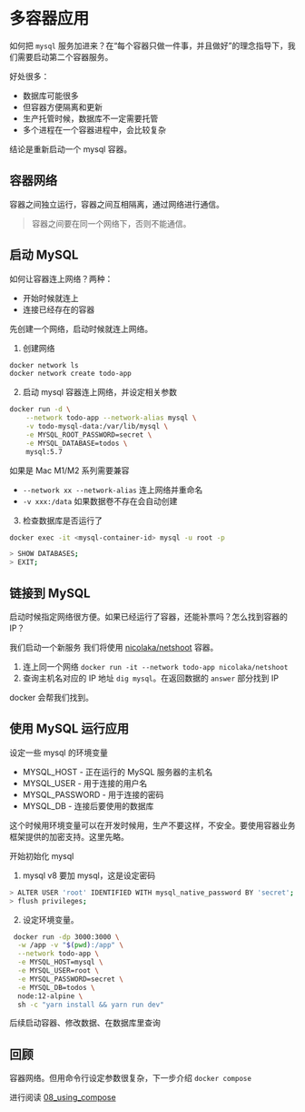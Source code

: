 # 多容器应用

如何把 `mysql` 服务加进来？在“每个容器只做一件事，并且做好”的理念指导下，我们需要启动第二个容器服务。

好处很多：

- 数据库可能很多
- 但容器方便隔离和更新
- 生产托管时候，数据库不一定需要托管
- 多个进程在一个容器进程中，会比较复杂

结论是重新启动一个 mysql 容器。

## 容器网络

容器之间独立运行，容器之间互相隔离，通过网络进行通信。

> 容器之间要在同一个网络下，否则不能通信。

## 启动 MySQL

如何让容器连上网络？两种：

- 开始时候就连上
- 连接已经存在的容器

先创建一个网络，启动时候就连上网络。

1. 创建网络

```sh
docker network ls
docker network create todo-app
```

2. 启动 mysql 容器连上网络，并设定相关参数

```sh
docker run -d \
    --network todo-app --network-alias mysql \
    -v todo-mysql-data:/var/lib/mysql \
    -e MYSQL_ROOT_PASSWORD=secret \
    -e MYSQL_DATABASE=todos \
    mysql:5.7
```

如果是 Mac M1/M2 系列需要兼容

- `--network xx --network-alias` 连上网络并重命名
- `-v xxx:/data` 如果数据卷不存在会自动创建

3. 检查数据库是否运行了

```sh
docker exec -it <mysql-container-id> mysql -u root -p

> SHOW DATABASES;
> EXIT;
```

## 链接到 MySQL

启动时候指定网络很方便。如果已经运行了容器，还能补票吗？怎么找到容器的 IP？

我们启动一个新服务 我们将使用 [nicolaka/netshoot](https://github.com/nicolaka/netshoot) 容器。

1. 连上同一个网络 `docker run -it --network todo-app nicolaka/netshoot`
2. 查询主机名对应的 IP 地址 `dig mysql`。在返回数据的 `answer` 部分找到 IP

docker 会帮我们找到。

## 使用 MySQL 运行应用

设定一些 mysql 的环境变量

- MYSQL_HOST - 正在运行的 MySQL 服务器的主机名
- MYSQL_USER - 用于连接的用户名
- MYSQL_PASSWORD - 用于连接的密码
- MYSQL_DB - 连接后要使用的数据库

这个时候用环境变量可以在开发时候用，生产不要这样，不安全。要使用容器业务框架提供的加密支持。这里先略。

开始初始化 mysql

1. mysql v8 要加 mysql，这是设定密码

```sh
> ALTER USER 'root' IDENTIFIED WITH mysql_native_password BY 'secret';
> flush privileges;

```

2. 设定环境变量。

```sh
 docker run -dp 3000:3000 \
  -w /app -v "$(pwd):/app" \
  --network todo-app \
  -e MYSQL_HOST=mysql \
  -e MYSQL_USER=root \
  -e MYSQL_PASSWORD=secret \
  -e MYSQL_DB=todos \
  node:12-alpine \
  sh -c "yarn install && yarn run dev"
```

后续启动容器、修改数据、在数据库里查询

## 回顾

容器网络。但用命令行设定参数很复杂，下一步介绍 `docker compose`

进行阅读 [08_using_compose](./08_using_compose.md)
